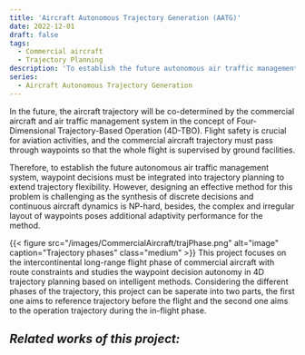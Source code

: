 ```yaml
---
title: 'Aircraft Autonomous Trajectory Generation (AATG)'
date: 2022-12-01
draft: false
tags: 
  - Commercial aircraft
  - Trajectory Planning
description: 'To establish the future autonomous air traffic management system, waypoint decisions must be integrated into trajectory planning to extend trajectory flexibility. However, designing an effective method for this problem is challenging as the synthesis of discrete decisions and continuous aircraft dynamics is NP-hard, besides, the complex and irregular layout of waypoints poses additional adaptivity performance for the method. This project focuses on the intercontinental long-range flight phase of commercial aircraft with route constraints and studies the waypoint decision autonomy in 4D trajectory planning based on intelligent methods. '
series:
  - Aircraft Autonomous Trajectory Generation
---
```

In the future, the aircraft trajectory will be co-determined by the commercial aircraft and air traffic management system in the concept of Four-Dimensional Trajectory-Based Operation (4D-TBO). Flight safety is crucial for aviation activities, and the commercial aircraft trajectory must pass through waypoints so that the whole flight is supervised by ground facilities.

Therefore, to establish the future autonomous air traffic management system, waypoint decisions must be integrated into trajectory planning to extend trajectory flexibility. However, designing an effective method for this problem is challenging as the synthesis of discrete decisions and continuous aircraft dynamics is NP-hard, besides, the complex and irregular layout of waypoints poses additional adaptivity performance for the method. 
 
{{< figure src="/images/CommercialAircraft/trajPhase.png" alt="image" caption="Trajectory phases" class="medium" >}}
This project focuses on the intercontinental long-range flight phase of commercial aircraft with route constraints and studies the waypoint decision autonomy in 4D trajectory planning based on intelligent methods. Considering the different phases of the trajectory, this project can be saperate into two parts, the first one aims to reference trajectory before the flight and the second one aims to the operation trajectory during the in-flight phase.

## *Related works of this project:*